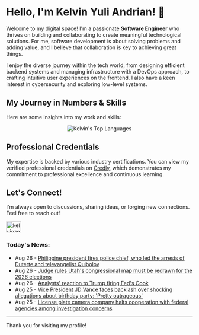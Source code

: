 # Hello, I'm Kelvin Yuli Andrian! 👋

Welcome to my digital space! I'm a passionate **Software Engineer** who thrives on building and collaborating to create meaningful technological solutions. For me, software development is about solving problems and adding value, and I believe that collaboration is key to achieving great things.

I enjoy the diverse journey within the tech world, from designing efficient backend systems and managing infrastructure with a DevOps approach, to crafting intuitive user experiences on the frontend. I also have a keen interest in cybersecurity and exploring low-level systems.

## My Journey in Numbers & Skills

Here are some insights into my work and skills:

<p align="center">
  <img src="https://github-readme-stats.vercel.app/api/top-langs/?username=kelvinzer0&layout=compact&theme=radical" alt="Kelvin's Top Languages" />
</p>

## Professional Credentials

My expertise is backed by various industry certifications. You can view my verified professional credentials on [Credly](https://www.credly.com/users/kelvin-yuli-andrian/badges), which demonstrates my commitment to professional excellence and continuous learning.

## Let's Connect!

I'm always open to discussions, sharing ideas, or forging new connections. Feel free to reach out!

<p align="left">
    <a href="https://linkedin.com/in/kelvinzero" target="blank"><img align="center" src="https://cdn.jsdelivr.net/npm/simple-icons@3.0.1/icons/linkedin.svg" alt="kelvinzero" height="30" width="40" /></a>
</p>

### Today's News:

<!-- feed start -->
- Aug 26 - [Philippine president fires police chief, who led the arrests of Duterte and televangelist Quiboloy](https://www.yahoo.com/news/articles/philippine-president-fires-police-chief-044609246.html)
- Aug 26 - [Judge rules Utah's congressional map must be redrawn for the 2026 elections](https://www.yahoo.com/news/articles/judge-rules-utahs-congressional-map-012653882.html)
- Aug 26 - [Analysts' reaction to Trump firing Fed's Cook](https://finance.yahoo.com/news/instant-view-analyst-reaction-trump-005322877.html)
- Aug 25 - [Vice President JD Vance faces backlash over shocking allegations about birthday party: 'Pretty outrageous'](https://www.yahoo.com/news/articles/vice-president-jd-vance-faces-233000418.html)
- Aug 25 - [License plate camera company halts cooperation with federal agencies among investigation concerns](https://www.yahoo.com/news/articles/license-plate-camera-company-halts-225436172.html)
<!-- feed end -->

---

Thank you for visiting my profile!
